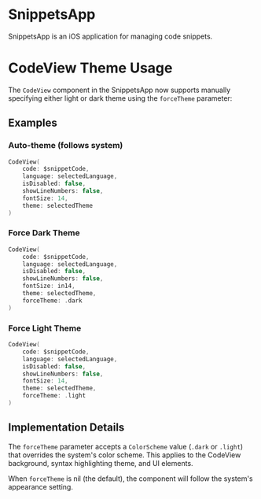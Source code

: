 # SnippetsApp

SnippetsApp is an iOS application for managing code snippets.

# CodeView Theme Usage

The `CodeView` component in the SnippetsApp now supports manually specifying either light or dark theme using the `forceTheme` parameter:

## Examples

### Auto-theme (follows system)
```swift
CodeView(
    code: $snippetCode,
    language: selectedLanguage,
    isDisabled: false,
    showLineNumbers: false,
    fontSize: 14,
    theme: selectedTheme
)
```

### Force Dark Theme
```swift
CodeView(
    code: $snippetCode,
    language: selectedLanguage,
    isDisabled: false,
    showLineNumbers: false,
    fontSize: in14,
    theme: selectedTheme,
    forceTheme: .dark
)
```

### Force Light Theme
```swift
CodeView(
    code: $snippetCode,
    language: selectedLanguage,
    isDisabled: false,
    showLineNumbers: false,
    fontSize: 14,
    theme: selectedTheme,
    forceTheme: .light
)
```

## Implementation Details

The `forceTheme` parameter accepts a `ColorScheme` value (`.dark` or `.light`) that overrides the system's color scheme. This applies to the CodeView background, syntax highlighting theme, and UI elements.

When `forceTheme` is nil (the default), the component will follow the system's appearance setting. 